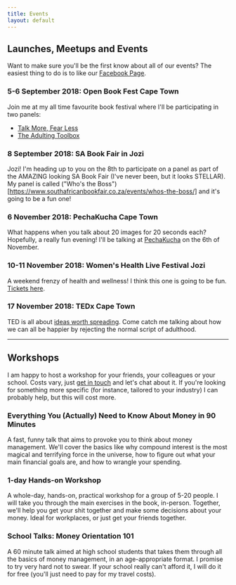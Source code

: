 ```yaml
---
title: Events
layout: default
---
```


## Launches, Meetups and Events

Want to make sure you'll be the first know about all of our events? The easiest thing to do is to like our [Facebook Page](https://www.facebook.com/likeagrownup/).

### 5-6 September 2018: Open Book Fest Cape Town
Join me at my all time favourite book festival where I'll be participating in two panels:
- [Talk More, Fear Less](http://openbookfestival.co.za/programme/talk-more-fear-less/)
- [The Adulting Toolbox](http://openbookfestival.co.za/programme/the-adulting-toolbox/)

### 8 September 2018: SA Book Fair in Jozi
Jozi! I'm heading up to you on the 8th to participate on a panel as part of the AMAZING looking SA Book Fair (I've never been, but it looks STELLAR). My panel is called ("Who's the Boss")[https://www.southafricanbookfair.co.za/events/whos-the-boss/] and it's going to be a fun one!

### 6 November 2018: PechaKucha Cape Town
What happens when you talk about 20 images for 20 seconds each? Hopefully, a really fun evening! I'll be talking at [PechaKucha](https://pechakucha-capetown.com/) on the 6th of November.

### 10-11 November 2018: Women's Health Live Festival Jozi
A weekend frenzy of health and wellness! I think this one is going to be fun. [Tickets here](https://www.quicket.co.za/events/54963-womens-health-live-festival/).

### 17 November 2018: TEDx Cape Town
TED is all about [ideas worth spreading](https://tedxcapetown.org/). Come catch me talking about how we can all be happier by rejecting the normal script of adulthood.

-----------------------

## Workshops
I am happy to host a workshop for your friends, your colleagues or your school. Costs vary, just [get in touch](/contact.html) and let's chat about it. If you're looking for something more specific (for instance, tailored to your industry) I can probably help, but this will cost more.

### Everything You (Actually) Need to Know About Money in 90 Minutes
A fast, funny talk that aims to provoke you to think about money management. We'll cover the basics like why compound interest is the most magical and terrifying force in the universe, how to figure out what your main financial goals are, and how to wrangle your spending.

### 1-day Hands-on Workshop
A whole-day, hands-on, practical workshop for a group of 5-20 people. I will take you through the main exercises in the book, in-person. Together, we'll help you get your shit together and make some decisions about your money. Ideal for workplaces, or just get your friends together.

### School Talks: Money Orientation 101
A 60 minute talk aimed at high school students that takes them through all the basics of money management, in an age-appropriate format. I promise to try very hard not to swear.
If your school really can't afford it, I will do it for free (you'll just need to pay for my travel costs).
